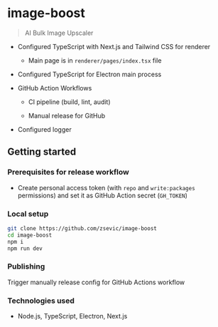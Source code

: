 # image-boost

> AI Bulk Image Upscaler

- Configured TypeScript with Next.js and Tailwind CSS for renderer

  - Main page is in `renderer/pages/index.tsx` file

- Configured TypeScript for Electron main process

- GitHub Action Workflows

  - CI pipeline (build, lint, audit)

  - Manual release for GitHub

- Configured logger

## Getting started

### Prerequisites for release workflow

- Create personal access token (with `repo` and `write:packages` permissions) and set it as GitHub Action secret (`GH_TOKEN`)

### Local setup

```bash
git clone https://github.com/zsevic/image-boost
cd image-boost
npm i
npm run dev
```

### Publishing

Trigger manually release config for GitHub Actions workflow

### Technologies used

- Node.js, TypeScript, Electron, Next.js

